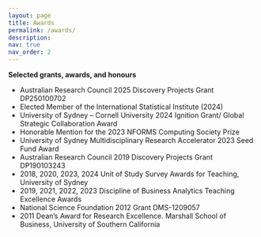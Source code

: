 ```yaml
---
layout: page
title: Awards
permalink: /awards/
description: 
nav: true
nav_order: 2
---
```


**Selected grants, awards, and honours**

- Australian Research Council 2025 Discovery Projects Grant DP250100702
- Elected Member of the International Statistical Institute (2024)
- University of Sydney – Cornell University 2024 Ignition Grant/ Global Strategic Collaboration Award
- Honorable Mention for the 2023 NFORMS Computing Society Prize
- University of Sydney Multidisciplinary Research Accelerator 2023 Seed Fund Award
- Australian Research Council 2019 Discovery Projects Grant DP190103243
- 2018, 2020, 2023, 2024 Unit of Study Survey Awards for Teaching, University of Sydney
- 2019, 2021, 2022, 2023 Discipline of Business Analytics Teaching Excellence Awards
- National Science Foundation 2012 Grant DMS-1209057
- 2011 Dean’s Award for Research Excellence. Marshall School of Business, University of Southern California
